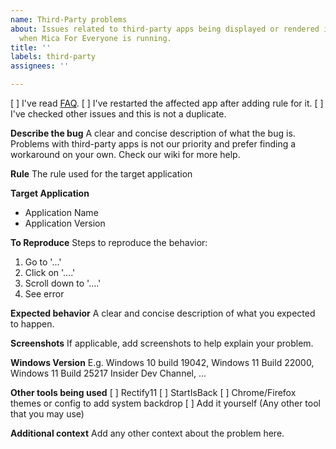 ```yaml
---
name: Third-Party problems
about: Issues related to third-party apps being displayed or rendered incorrectly
  when Mica For Everyone is running.
title: ''
labels: third-party
assignees: ''

---
```


[ ] I've read [FAQ](https://github.com/MicaForEveryone/MicaForEveryone/wiki/FAQ).
[ ] I've restarted the affected app after adding rule for it.
[ ] I've checked other issues and this is not a duplicate.

**Describe the bug**
A clear and concise description of what the bug is. Problems with third-party apps is not our priority and prefer finding a workaround on your own. Check our wiki for more help.

**Rule**
The rule used for the target application

**Target Application**
- Application Name
- Application Version

**To Reproduce**
Steps to reproduce the behavior:
1. Go to '...'
2. Click on '....'
3. Scroll down to '....'
4. See error

**Expected behavior**
A clear and concise description of what you expected to happen.

**Screenshots**
If applicable, add screenshots to help explain your problem.

**Windows Version**
E.g. Windows 10 build 19042, Windows 11 Build 22000, Windows 11 Build 25217 Insider Dev Channel, ...

**Other tools being used**
[ ] Rectify11
[ ] StartIsBack
[ ] Chrome/Firefox themes or config to add system backdrop
[ ] Add it yourself (Any other tool that you may use)

**Additional context**
Add any other context about the problem here.

